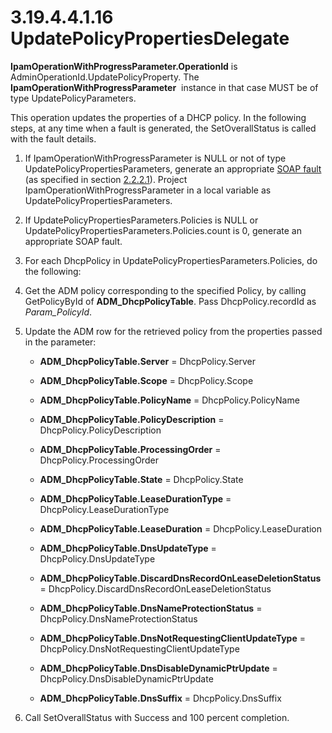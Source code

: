 <html dir="LTR" xmlns:mshelp="http://msdn.microsoft.com/mshelp" xmlns:ddue="http://ddue.schemas.microsoft.com/authoring/2003/5" xmlns:xlink="http://www.w3.org/1999/xlink" xmlns:tool="http://www.microsoft.com/tooltip">
 <body>
 <div id="header">
 <h1 class="heading">3.19.4.4.1.16 UpdatePolicyPropertiesDelegate</h1>
 </div>
 <div id="mainSection">
 <div id="mainBody">
 <div id="allHistory" class="saveHistory"></div>
 <div id="sectionSection0" class="section" name="collapseableSection">
 

<p><b>IpamOperationWithProgressParameter.OperationId</b> is
AdminOperationId.UpdatePolicyProperty. The <b>IpamOperationWithProgressParameter</b> 
instance in that case MUST be of type UpdatePolicyParameters. </p>

<p>This operation updates the properties of a DHCP policy. In
the following steps, at any time when a fault is generated, the SetOverallStatus
is called with the fault details.</p>

<ol><li><p><span> </span>If
IpamOperationWithProgressParameter is NULL or not of type
UpdatePolicyPropertiesParameters, generate an appropriate <a href="21b4a631-8f28-420f-822f-c5f879d5046e.md#gt_ec8728a8-1a75-426f-8767-aa1932c7c19f">SOAP fault</a> (as specified in
section <a href="a90ad88d-2468-4ac1-bbb9-8f921d15bbc8.md">2.2.2.1</a>).
Project IpamOperationWithProgressParameter in a local variable as
UpdatePolicyPropertiesParameters.</p>

</li><li><p><span> </span>If
UpdatePolicyPropertiesParameters.Policies is NULL or
UpdatePolicyPropertiesParameters.Policies.count is 0, generate an appropriate
SOAP fault.</p>

</li><li><p><span> </span>For each
DhcpPolicy in UpdatePolicyPropertiesParameters.Policies, do the following:</p>

</li><li><p><span> </span>Get the ADM
policy corresponding to the specified Policy, by calling GetPolicyById of <b>ADM_DhcpPolicyTable</b>.
Pass DhcpPolicy.recordId as <i>Param_PolicyId</i>. </p>

</li><li><p><span> </span>Update the ADM
row for the retrieved policy from the properties passed in the parameter:</p>

<ul><li><p><span><span> </span></span><b>ADM_DhcpPolicyTable.Server</b>
= DhcpPolicy.Server</p>

</li><li><p><span><span> </span></span><b>ADM_DhcpPolicyTable.Scope</b>
= DhcpPolicy.Scope</p>

</li><li><p><span><span> </span></span><b>ADM_DhcpPolicyTable.PolicyName</b>
= DhcpPolicy.PolicyName</p>

</li><li><p><span><span> </span></span><b>ADM_DhcpPolicyTable.PolicyDescription</b>
= DhcpPolicy.PolicyDescription</p>

</li><li><p><span><span> </span></span><b>ADM_DhcpPolicyTable.ProcessingOrder</b>
= DhcpPolicy.ProcessingOrder</p>

</li><li><p><span><span> </span></span><b>ADM_DhcpPolicyTable.State</b>
= DhcpPolicy.State</p>

</li><li><p><span><span> </span></span><b>ADM_DhcpPolicyTable.LeaseDurationType</b>
= DhcpPolicy.LeaseDurationType</p>

</li><li><p><span><span> </span></span><b>ADM_DhcpPolicyTable.LeaseDuration</b>
= DhcpPolicy.LeaseDuration</p>

</li><li><p><span><span> </span></span><b>ADM_DhcpPolicyTable.DnsUpdateType</b>
= DhcpPolicy.DnsUpdateType</p>

</li><li><p><span><span> </span></span><b>ADM_DhcpPolicyTable.DiscardDnsRecordOnLeaseDeletionStatus</b>
= DhcpPolicy.DiscardDnsRecordOnLeaseDeletionStatus</p>

</li><li><p><span><span> </span></span><b>ADM_DhcpPolicyTable.DnsNameProtectionStatus</b>
= DhcpPolicy.DnsNameProtectionStatus</p>

</li><li><p><span><span> </span></span><b>ADM_DhcpPolicyTable.DnsNotRequestingClientUpdateType</b>
= DhcpPolicy.DnsNotRequestingClientUpdateType</p>

</li><li><p><span><span> </span></span><b>ADM_DhcpPolicyTable.DnsDisableDynamicPtrUpdate</b>
= DhcpPolicy.DnsDisableDynamicPtrUpdate</p>

</li><li><p><span><span> </span></span><b>ADM_DhcpPolicyTable.DnsSuffix</b>
= DhcpPolicy.DnsSuffix</p>

</li></ul></li><li><p><span> </span>Call
SetOverallStatus with Success and 100 percent completion.</p>

</li></ol>
 </div>
 </div>
 </div>
 </body>
</html>
